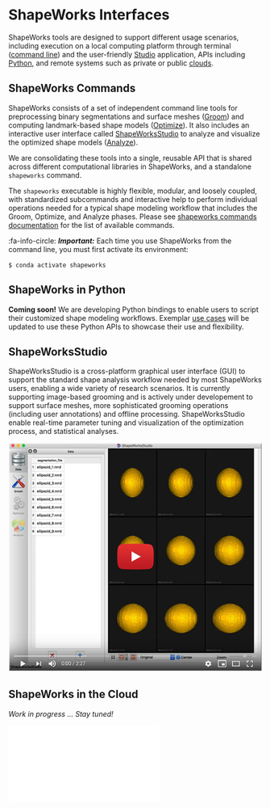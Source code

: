 # ShapeWorks Interfaces


ShapeWorks tools are designed to support different usage scenarios, including execution on a local computing platform through terminal ([command line](#shapeworks-commands)) and the user-friendly [Studio](#shapeworksstudio) application, APIs including [Python](#shapeworks-in-python), and remote systems such as private or public [clouds](#shapeworks-in-the-cloud). 


## ShapeWorks Commands


ShapeWorks consists of a set of independent command line tools for preprocessing binary segmentations and surface meshes ([Groom](groom.md)) and computing landmark-based shape models ([Optimize](optimize.md)). It also includes an interactive user interface called [ShapeWorksStudio](#shapeworksstudio) to analyze and visualize the optimized shape models ([Analyze](analyze.md)). 

We are consolidating these tools into a single, reusable API that is shared across different computational libraries in ShapeWorks, and a standalone `shapeworks` command. 

The `shapeworks` executable is highly flexible, modular, and loosely coupled, with standardized subcommands and interactive help to perform individual operations needed for a typical shape modeling workflow that includes the Groom, Optimize, and Analyze phases. Please see [shapeworks commands documentation](../tools/ShapeWorksCommands.md) for the list of available commands.


:fa-info-circle: _**Important:**_  Each time you use ShapeWorks from the command line, you must first activate its environment:
```
$ conda activate shapeworks
```

## ShapeWorks in Python

**Coming soon!**  We are developing Python bindings to enable users to script their customized shape modeling workflows. Exemplar [use cases](../use-cases/UseCases.md) will be updated to use these Python APIs to showcase their use and flexibility.


## ShapeWorksStudio


ShapeWorksStudio is a cross-platform graphical user interface (GUI) to support the standard shape analysis workflow needed by most ShapeWorks users, enabling a wide variety of research scenarios. It is currently supporting image-based grooming and is actively under developement to support surface meshes, more sophisticated grooming operations (including user annotations) and offline processing.  ShapeWorksStudio enable real-time parameter tuning and visualization of the optimization process, and statistical analyses.


[![ShapeWorksStudio](../img/getting-started/studio_thumbnail.png)](https://youtu.be/RX4uSB_ot3U "ShapeWorksStudio - Click to Watch!")

## ShapeWorks in the Cloud 

*Work in progress ... Stay tuned!*

![In Progress](../img/misc/in-progress.pdf)
